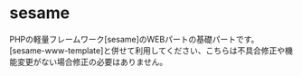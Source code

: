 # sesame

PHPの軽量フレームワーク[sesame]のWEBパートの基礎パートです。
[sesame-www-template]と併せて利用してください、こちらは不具合修正や機能変更がない場合修正の必要はありません。

